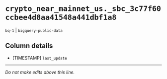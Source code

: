 # `crypto_near_mainnet_us._sbc_3c77f60ccbee4d8aa41548a441dbf1a8`
`bq-1` | `bigquery-public-data`

## Column details
* [TIMESTAMP] `last_update`

-------------------------------------------------------------------------------
*Do not make edits above this line.*
